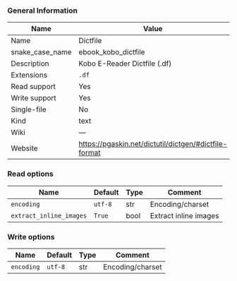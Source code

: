 
### General Information ###
Name | Value
---- | -------
Name | Dictfile
snake_case_name | ebook_kobo_dictfile
Description | Kobo E-Reader Dictfile (.df)
Extensions | `.df`
Read support | Yes
Write support | Yes
Single-file | No
Kind | text
Wiki | ―
Website | https://pgaskin.net/dictutil/dictgen/#dictfile-format


### Read options ###
Name | Default | Type | Comment
---- | ------- | ---- | -------
`encoding` | `utf-8` | str | Encoding/charset
`extract_inline_images` | `True` | bool | Extract inline images

### Write options ###
Name | Default | Type | Comment
---- | ------- | ---- | -------
`encoding` | `utf-8` | str | Encoding/charset
